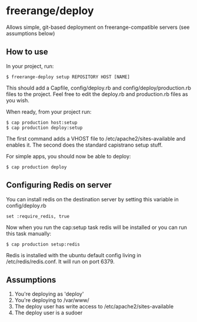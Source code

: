 # freerange/deploy

Allows simple, git-based deployment on freerange-compatible servers (see assumptions below)

## How to use

In your project, run:

    $ freerange-deploy setup REPOSITORY HOST [NAME]

This should add a Capfile, config/deploy.rb and config/deploy/production.rb files to the project.  Feel free to edit the deploy.rb and production.rb files as you wish.

When ready, from your project run:

    $ cap production host:setup
    $ cap production deploy:setup

The first command adds a VHOST file to /etc/apache2/sites-available and enables it.  The second does the standard capistrano setup stuff.

For simple apps, you should now be able to deploy:

    $ cap production deploy

## Configuring Redis on server

You can install redis on the destination server by setting this variable in config/deploy.rb

    set :require_redis, true

Now when you run the cap:setup task redis will be installed or you can run this task manually:

    $ cap production setup:redis

Redis is installed with the ubuntu default config living in /etc/redis/redis.conf. It will run on port 6379.

## Assumptions

1. You're deploying as 'deploy'
2. You're deploying to /var/www/<application>
3. The deploy user has write access to /etc/apache2/sites-available
4. The deploy user is a sudoer